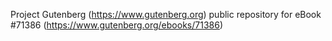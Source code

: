 Project Gutenberg (https://www.gutenberg.org) public repository
for eBook #71386 (https://www.gutenberg.org/ebooks/71386)
